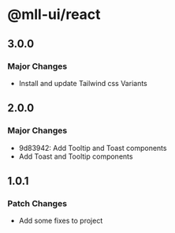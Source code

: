 # @mll-ui/react

## 3.0.0

### Major Changes

- Install and update Tailwind css Variants

## 2.0.0

### Major Changes

- 9d83942: Add Tooltip and Toast components
- Add Toast and Tooltip components

## 1.0.1

### Patch Changes

- Add some fixes to project
